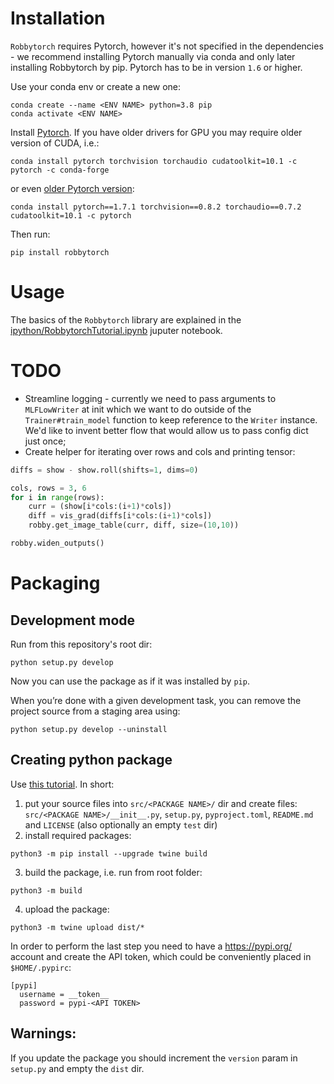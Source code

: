 # Installation

`Robbytorch` requires Pytorch, however it's not specified in the dependencies - we recommend installing Pytorch manually via conda and only later installing Robbytorch by pip. Pytorch has to be in version `1.6` or higher.

Use your conda env or create a new one:

```
conda create --name <ENV NAME> python=3.8 pip
conda activate <ENV NAME>
```

Install [Pytorch](https://pytorch.org/). If you have older drivers for GPU you may require older version of CUDA, i.e.:

```
conda install pytorch torchvision torchaudio cudatoolkit=10.1 -c pytorch -c conda-forge
```

or even [older Pytorch version](https://pytorch.org/get-started/previous-versions/):

```
conda install pytorch==1.7.1 torchvision==0.8.2 torchaudio==0.7.2 cudatoolkit=10.1 -c pytorch
```

Then run:

```
pip install robbytorch
```

# Usage

The basics of the `Robbytorch` library are explained in the [ipython/RobbytorchTutorial.ipynb](https://github.com/mim-solutions/robbytorch/blob/master/ipython/RobbytorchTutorial.ipynb) juputer notebook.

# TODO

- Streamline logging - currently we need to pass arguments to `MLFLowWriter` at init which we want to do outside of the `Trainer#train_model` function to keep reference to the `Writer` instance. We'd like to invent better flow that would allow us to pass config dict just once;
- Create helper for iterating over rows and cols and printing tensor:

```python
diffs = show - show.roll(shifts=1, dims=0)

cols, rows = 3, 6
for i in range(rows):
    curr = (show[i*cols:(i+1)*cols])
    diff = vis_grad(diffs[i*cols:(i+1)*cols])
    robby.get_image_table(curr, diff, size=(10,10))

robby.widen_outputs()
```

# Packaging

## Development mode

Run from this repository's root dir:
```
python setup.py develop
```

Now you can use the package as if it was installed by `pip`.

When you’re done with a given development task, you can remove the project source from a staging area using:

```
python setup.py develop --uninstall
```

## Creating python package

Use [this tutorial](https://packaging.python.org/tutorials/packaging-projects/). In short:

1. put your source files into `src/<PACKAGE NAME>/` dir and create files: `src/<PACKAGE NAME>/__init__.py`, `setup.py`, `pyproject.toml`, `README.md` and `LICENSE` (also optionally an empty `test` dir)
2. install required packages:
```
python3 -m pip install --upgrade twine build
```
3. build the package, i.e. run from root folder:
```
python3 -m build
```
4. upload the package:
```
python3 -m twine upload dist/*
```

In order to perform the last step you need to have a https://pypi.org/ account and create the API token, which could be conveniently placed in `$HOME/.pypirc`:

```
[pypi]
  username = __token__
  password = pypi-<API TOKEN>
```


## Warnings:
If you update the package you should increment the `version` param in `setup.py` and empty the `dist` dir.